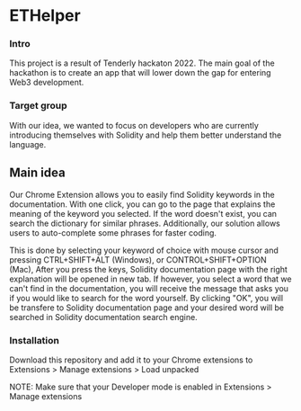 # ETHelper

### Intro
This project is a result of  Tenderly hackaton 2022. 
The main goal of the hackathon is to create an app that will lower down the gap for entering Web3 development.


### Target group
With our idea, we wanted to focus on developers who are currently introducing themselves with Solidity and help them better understand the language.

## Main idea
Our Chrome Extension allows you to easily find Solidity keywords in the documentation. With one click, you can go to the page that explains the meaning of the keyword you selected. If the word doesn't exist, you can search the dictionary for similar phrases. Additionally, our solution allows users to auto-complete some phrases for faster coding.  

This is done by selecting your keyword of choice with mouse cursor and pressing CTRL+SHIFT+ALT (Windows), or CONTROL+SHIFT+OPTION (Mac), After you press the keys, Solidity documentation page with the right explanation will be opened in new tab. If however, you select a word that we can't find in the documentation, you will receive the message that asks you if you would like to search for the word yourself. By clicking "OK", you will be transfere to Solidity documentation page and your desired word will be searched in Solidity documentation search engine.

### Installation
Download this repository and add it to your Chrome extensions to Extensions > Manage extensions > Load unpacked

NOTE: Make sure that your Developer mode is enabled in Extensions > Manage extensions
